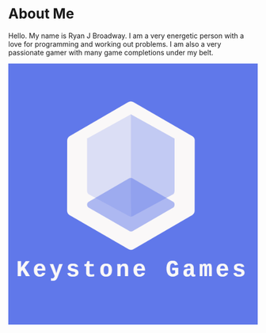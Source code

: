 # About Me
Hello. My name is Ryan J Broadway. I am a very energetic person with a love for programming and working out problems. I am also a very passionate gamer with many game completions under my belt. 

<img src="Keystone.png" alt="" class="inline"/>

